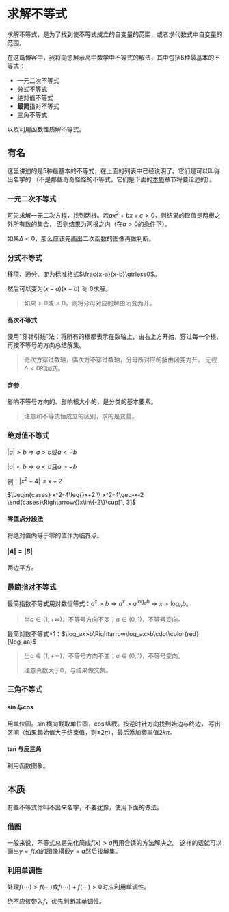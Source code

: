 # 求解不等式
求解不等式，是为了找到使不等式成立的自变量的范围，或者求代数式中自变量的范围。

在这篇博客中，我将向您展示高中数学中不等式的解法，其中包括5种最基本的不等式：

- 一元二次不等式
- 分式不等式
- 绝对值不等式
- **最简**指对不等式
- 三角不等式

以及利用函数性质解不等式。

## 有名
这里讲述的是5种最基本的不等式，在上面的列表中已经说明了。它们是可以叫得出名字的
（不是那些奇奇怪怪的不等式，它们是下面的[本质](#本质)章节将要论述的）。

### 一元二次不等式
可先求解一元二次方程，找到两根。若$ax^2+bx+c>0$，则结果的取值是两根之外所有数的集合，
否则结果为两根之内（在$a>0$的条件下）。

如果$\Delta<0$，那么应该先画出二次函数的图像再做判断。

### 分式不等式
移项、通分、变为标准格式$\frac{x-a}{x-b}\gtrless0$。

然后可以变为$(x-a)(x-b)\gtrless0$求解。
> 如果$\geq0$或$\leq0$，则将分母对应的解由闭变为开。

#### 高次不等式
使用"穿针引线"法：将所有的根都表示在数轴上，由右上方开始，穿过每一个根，
再按不等号的方向总结解集。
> 奇次方穿过数轴，偶次方不穿过数轴，分母所对应的解由闭变为开。
> 无视$\Delta<0$的因式。

#### 含参
影响不等号方向的、影响根大小的，是分类的基本要素。
> 注意和不等式恒成立的区别，求的是变量。

### 绝对值不等式
$|a|>b\Rightarrow{}a>b\text{或}a<-b$

$|a|<b\Rightarrow{}a<b\text{且}a>-b$

例：$|x^2-4|\leq{}x+2$

$\begin{cases}
x^2-4\leq{}x+2 \\
x^2-4\geq-x-2
\end{cases}\Rightarrow{}x\in\{-2\}\cup[1, 3]$

#### 零值点分段法
将绝对值内等于零的值作为临界点。

#### $|A|=|B|$
两边平方。

### 最简指对不等式
最简指数不等式用对数恒等式：$a^x>b\Rightarrow{}a^x>a^{\log_ab}\Rightarrow{}x>\log_ab$。
> 当$a\in(1, +\infty)$，不等号方向不变；$a\in(0, 1)$，不等号变向。

最简对数不等式&times;1：$\log_ax>b\Rightarrow\log_ax>b\cdot\color{red}{\log_aa}$
> 当$a\in(1, +\infty)$，不等号方向不变；$a\in(0, 1)$，不等号变向。
>
> 注意真数大于0，与结果做交集。

### 三角不等式

#### $\sin$与$\cos$
用单位圆。$\sin$横向截取单位圆，$\cos$纵截。按逆时针方向找到始边与终边，
写出区间（如果起始值大于结束值，则$\pm2\pi$），最后添加频率值$2k\pi$。

#### $\tan$与反三角
利用函数图象。

## 本质
有些不等式你叫不出来名字，不要犹豫，使用下面的做法。

### 借图
一般来说，不等式总是先化简成$f(x)>a$再用合适的方法解决之。
这样的话就可以画出$y=f(x)$的图像横截$y=a$然后找解集。

### 利用单调性
处理$f(\cdots)>f(\cdots)$或$f(\cdots)+f(\cdots)>0$时应利用单调性。

绝不应该带入$f$，优先判断其单调性。
